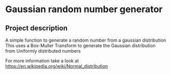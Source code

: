 # Gaussian random number generator

## Project description

A simple function to generate a random number from a gaussian distribution
This uses a Box-Muller Transform to generate the Gaussian distribution from
Uniformly distributed numbers

For more information take a look at 
https://en.wikipedia.org/wiki/Normal_distribution
